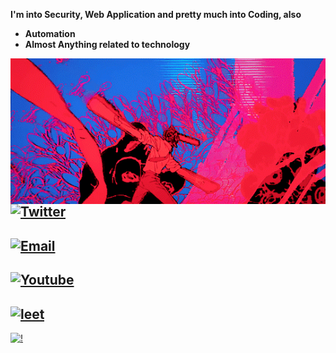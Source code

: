 **I'm into Security, Web Application and pretty much into Coding, also**
- **Automation** 
- **Almost Anything related to technology**

<img align="left" src="tumblr_ae72b7444b7565ff357f1c32636e4dce_4048b1f3_540.gif" style="top:20%; right:20%">

## [![Twitter](https://img.shields.io/twitter/url?label=%2Fkrggraj87126&style=social&url=https%3A%2F%2Ftwitter.com%2Fkrggraj87126)](https://twitter.com/krggraj87126)

## [![Email](https://img.shields.io/badge/mail@me-FF0000)](mailto:rajatgangwar471@gmail.com)

## [![Youtube](https://img.shields.io/youtube/channel/subscribers/UC7drqF0RIzeH7W29lsOtnkA?label=Subscribe&style=social)](https://www.youtube.com/channel/UCGfjq4r3CB-NLBBaXTpEmTw)

## [![leet](https://img.shields.io/badge/leet-code-black)](https://leetcode.com/s7887132/)




[![!](!)](127.0.0.1)




